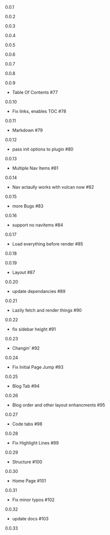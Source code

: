 
 0.0.1



 0.0.2



 0.0.3



 0.0.4



 0.0.5



 0.0.6



 0.0.7



 0.0.8



 0.0.9

- Table Of Contents #77

 0.0.10

- Fix links, enables TOC #78

 0.0.11

- Markdown #79

 0.0.12

- pass init options to plugin #80

 0.0.13

- Multiple Nav Items #81

 0.0.14

- Nav actaully works with vulcan now #82

 0.0.15

- more Bugs #83

 0.0.16

- support no navitems #84

 0.0.17

- Load everything before render #85

 0.0.18



 0.0.19

- Layout #87

 0.0.20

- update dependancies #89

 0.0.21

- Lazily fetch and render things #90

 0.0.22

- fix sidebar height #91

 0.0.23

- Changin' #92

 0.0.24

- Fix Initial Page Jump #93

 0.0.25

- Blog Tab #94

 0.0.26

- Blog order and other layout enhancments #95

 0.0.27

- Code tabs #98

 0.0.28

- Fix Highlight Lines #99

 0.0.29

- Structure #100

 0.0.30

- Home Page #101

 0.0.31

- Fix minor typos #102

 0.0.32

- update docs #103

 0.0.33


